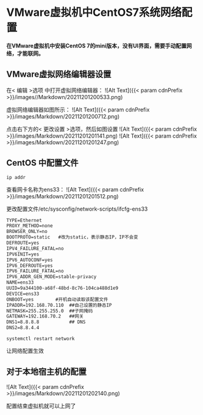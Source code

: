 # VMware虚拟机中CentOS7系统网络配置


**在VMware虚拟机中安装CentOS 7的mini版本，没有UI界面，需要手动配置网络，才能联网。**

## VMware虚拟网络编辑器设置

在< 编辑 >选项 中打开虚拟网络编辑器：
![Alt Text]({{< param cdnPrefix >}}/images//Markdown/20211201200533.png)

虚拟网络编辑器如图所示：
![Alt Text]({{< param cdnPrefix >}}/images/Markdown/20211201200712.png)  

点击右下方的< 更改设置 >选项，然后如图设置
![Alt Text]({{< param cdnPrefix >}}/images/Markdown/20211201201141.png)
![Alt Text]({{< param cdnPrefix >}}/images/Markdown/20211201201247.png)  

## CentOS 中配置文件

```shell
ip addr
```

查看网卡名称为ens33：
![Alt Text]({{< param cdnPrefix >}}/images/Markdown/20211201201512.png)  

更改配置文件/etc/sysconfig/network-scripts/ifcfg-ens33

```txt
TYPE=Ethernet
PROXY_METHOD=none
BROWSER_ONLY=no
BOOTPROTO=static   #改为static，表示静态IP，IP不会变
DEFROUTE=yes
IPV4_FAILURE_FATAL=no
IPV6INIT=yes
IPV6_AUTOCONF=yes
IPV6_DEFROUTE=yes
IPV6_FAILURE_FATAL=no
IPV6_ADDR_GEN_MODE=stable-privacy
NAME=ens33
UUID=9a344100-a68f-48bd-8c76-104ca488d1e9
DEVICE=ens33
ONBOOT=yes        #开机自动读取该配置文件
IPADDR=192.168.70.110  ##自己设置的静态IP
NETMASK=255.255.255.0  ##子网掩码
GATEWAY=192.168.70.2   ##网关
DNS1=8.8.8.8           ## DNS
DNS2=8.8.4.4
```

```shell
systemctl restart network
```

让网络配置生效

## 对于本地宿主机的配置

![Alt Text]({{< param cdnPrefix >}}/images/Markdown/20211201202140.png)  

配置结束虚拟机就可以上网了  


